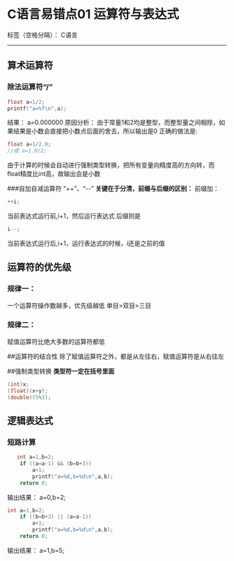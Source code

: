 ﻿# C语言易错点01 运算符与表达式

标签（空格分隔）： C语言

---

## 算术运算符
### 除法运算符“/”
```c
float a=1/2;
printf("a=%f\n",a);
```
结果：
a=0.000000
原因分析：
由于常量1和2均是整型，而整型量之间相除，如果结果是小数会直接把小数点后面的舍去，所以输出是0
正确的做法是:
```c
float a=1/2.0;
//或 a=1.0/2;
```
由于计算的时候会自动进行强制类型转换，把所有变量向精度高的方向转，而float精度比int高，故输出会是小数

###自加自减运算符 “++”、“--”
**关键在于分清，前缀与后缀的区别：**
前缀加：
```c
++i;
```
当前表达式运行前,i+1，然后运行表达式
后缀则是
```c
i--;
```
当前表达式运行后,i+1，运行表达式的时候，i还是之前的值

## 运算符的优先级
### 规律一：
一个运算符操作数越多，优先级越低
单目$>$双目$>$三目

### 规律二：
赋值运算符比绝大多数的运算符都低

##运算符的结合性
除了赋值运算符之外，都是从左往右，赋值运算符是从右往左

##强制类型转换
**类型符一定在括号里面**
```c
(int)x;
(float)(x+y);
(double)(5%3);
```

## 逻辑表达式
### 短路计算
```c
   int a=1,b=2;
	if ((a=a-1) && (b=b+3))
		a+1;
		printf("a=%d,b=%d\n",a,b);
	return 0;
```
输出结果：
a=0,b=2;

```c
int a=1,b=2;
	if ((b=b+3) || (a=a-1))
		a+1;
		printf("a=%d,b=%d\n",a,b);
	return 0;
```
输出结果：
a=1,b=5;




